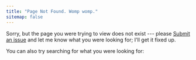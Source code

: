 ```yaml
---
title: "Page Not Found. Womp womp."
sitemap: false
---  
```


Sorry, but the page you were trying to view does not exist --- please <a href="{{ site.github.repository_url }}/issues/new?labels=FromTheSite&title=404">Submit an issue</a> and let me know what you were looking for; I'll get it fixed up.

You can also try searching for what you were looking for:

<script type="text/javascript">
  var GOOG_FIXURL_LANG = 'en';
  var GOOG_FIXURL_SITE = '{{ site.url }}'
</script>
<script type="text/javascript"
  src="http://linkhelp.clients.google.com/tbproxy/lh/wm/fixurl.js">
</script>